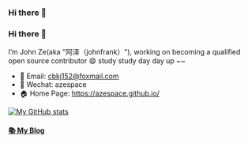 ### Hi there 👋

<!--
**Aze-Space/Aze-Space** is a ✨ _special_ ✨ repository because its `README.md` (this file) appears on your GitHub profile.

Here are some ideas to get you started:

- 🔭 I’m currently working on ...
- 🌱 I’m currently learning ...
- 👯 I’m looking to collaborate on ...
- 🤔 I’m looking for help with ...
- 💬 Ask me about ...
- 📫 How to reach me: ...
- 😄 Pronouns: ...
- ⚡ Fun fact: ...
-->
### Hi there 👋

I’m John Ze(aka "阿泽（johnfrank）"), working on becoming a qualified open source contributor
😄 study study day day up ~~


- 📧 Email: cbkj152@foxmail.com
- 💬 Wechat: azespace
- 🏠 Home Page: https://azespace.github.io/


[![My GitHub stats](https://github-readme-stats.vercel.app/api?username=azespace&show_icons=true&count_private=false&theme=cobalt)](https://github.com/anuraghazra/github-readme-stats)

#### [📚 My Blog](https://xmspace.tech)
